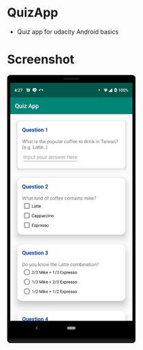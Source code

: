 # QuizApp
- Quiz app for udacity Android basics

# Screenshot
<img src="https://github.com/eyeskt/QuizApp/blob/master/screenshots.png" width="300"/>

